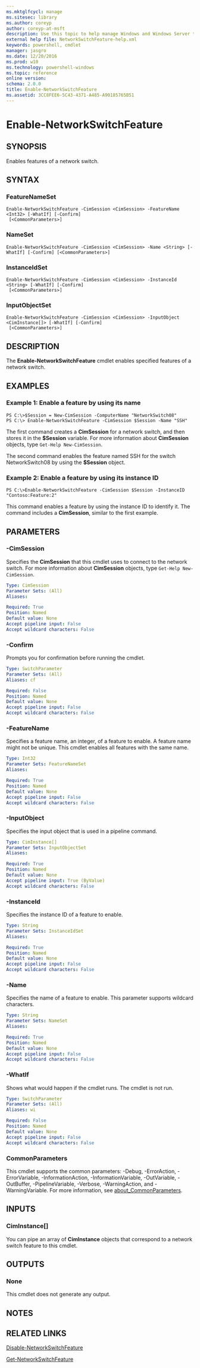 ```yaml
---
ms.mktglfcycl: manage
ms.sitesec: library
ms.author: coreyp
author: coreyp-at-msft
description: Use this topic to help manage Windows and Windows Server technologies with Windows PowerShell.
external help file: NetworkSwitchFeature-help.xml
keywords: powershell, cmdlet
manager: jasgro
ms.date: 12/20/2016
ms.prod: w10
ms.technology: powershell-windows
ms.topic: reference
online version: 
schema: 2.0.0
title: Enable-NetworkSwitchFeature
ms.assetid: 3CC8FEE6-5C43-4371-A485-A90185765B51
---
```


# Enable-NetworkSwitchFeature

## SYNOPSIS
Enables features of a network switch.

## SYNTAX

### FeatureNameSet
```
Enable-NetworkSwitchFeature -CimSession <CimSession> -FeatureName <Int32> [-WhatIf] [-Confirm]
 [<CommonParameters>]
```

### NameSet
```
Enable-NetworkSwitchFeature -CimSession <CimSession> -Name <String> [-WhatIf] [-Confirm] [<CommonParameters>]
```

### InstanceIdSet
```
Enable-NetworkSwitchFeature -CimSession <CimSession> -InstanceId <String> [-WhatIf] [-Confirm]
 [<CommonParameters>]
```

### InputObjectSet
```
Enable-NetworkSwitchFeature -CimSession <CimSession> -InputObject <CimInstance[]> [-WhatIf] [-Confirm]
 [<CommonParameters>]
```

## DESCRIPTION
The **Enable-NetworkSwitchFeature** cmdlet enables specified features of a network switch.

## EXAMPLES

### Example 1: Enable a feature by using its name
```
PS C:\>$Session = New-CimSession -ComputerName "NetworkSwitch08"
PS C:\> Enable-NetworkSwitchFeature -CimSession $Session -Name "SSH"
```

The first command creates a **CimSession** for a network switch, and then stores it in the **$Session** variable.
For more information about **CimSession** objects, type `Get-Help New-CimSession`.

The second command enables the feature named SSH for the switch NetworkSwitch08 by using the **$Session** object.

### Example 2: Enable a feature by using its instance ID
```
PS C:\>Enable-NetworkSwitchFeature -CimSession $Session -InstanceID "Contoso:Feature:2"
```

This command enables a feature by using the instance ID to identify it.
The command includes a **CimSession**, similar to the first example.

## PARAMETERS

### -CimSession
Specifies the **CimSession** that this cmdlet uses to connect to the network switch.
For more information about **CimSession** objects, type `Get-Help New-CimSession`.

```yaml
Type: CimSession
Parameter Sets: (All)
Aliases: 

Required: True
Position: Named
Default value: None
Accept pipeline input: False
Accept wildcard characters: False
```

### -Confirm
Prompts you for confirmation before running the cmdlet.

```yaml
Type: SwitchParameter
Parameter Sets: (All)
Aliases: cf

Required: False
Position: Named
Default value: None
Accept pipeline input: False
Accept wildcard characters: False
```

### -FeatureName
Specifies a feature name, an integer, of a feature to enable.
A feature name might not be unique.
This cmdlet enables all features with the same name.

```yaml
Type: Int32
Parameter Sets: FeatureNameSet
Aliases: 

Required: True
Position: Named
Default value: None
Accept pipeline input: False
Accept wildcard characters: False
```

### -InputObject
Specifies the input object that is used in a pipeline command.

```yaml
Type: CimInstance[]
Parameter Sets: InputObjectSet
Aliases: 

Required: True
Position: Named
Default value: None
Accept pipeline input: True (ByValue)
Accept wildcard characters: False
```

### -InstanceId
Specifies the instance ID of a feature to enable.

```yaml
Type: String
Parameter Sets: InstanceIdSet
Aliases: 

Required: True
Position: Named
Default value: None
Accept pipeline input: False
Accept wildcard characters: False
```

### -Name
Specifies the name of a feature to enable.
This parameter supports wildcard characters.

```yaml
Type: String
Parameter Sets: NameSet
Aliases: 

Required: True
Position: Named
Default value: None
Accept pipeline input: False
Accept wildcard characters: False
```

### -WhatIf
Shows what would happen if the cmdlet runs. The cmdlet is not run.

```yaml
Type: SwitchParameter
Parameter Sets: (All)
Aliases: wi

Required: False
Position: Named
Default value: None
Accept pipeline input: False
Accept wildcard characters: False
```

### CommonParameters
This cmdlet supports the common parameters: -Debug, -ErrorAction, -ErrorVariable, -InformationAction, -InformationVariable, -OutVariable, -OutBuffer, -PipelineVariable, -Verbose, -WarningAction, and -WarningVariable. For more information, see [about_CommonParameters](http://go.microsoft.com/fwlink/?LinkID=113216).

## INPUTS

### CimInstance[]
You can pipe an array of **CimInstance** objects that correspond to a network switch feature to this cmdlet.

## OUTPUTS

### None
This cmdlet does not generate any output.

## NOTES

## RELATED LINKS

[Disable-NetworkSwitchFeature](./Disable-NetworkSwitchFeature.md)

[Get-NetworkSwitchFeature](./Get-NetworkSwitchFeature.md)

